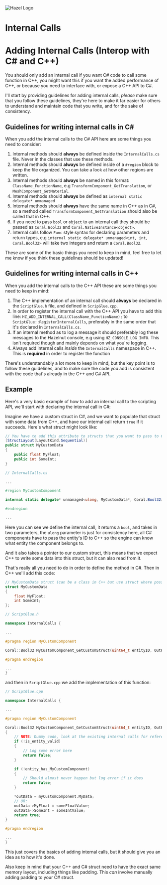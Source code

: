 <div class="title"> 
    <img src="/res/HazelGradientLogo-Square.png" alt="Hazel Logo" />
    <h1> Internal Calls </h1>
</div>

# Adding Internal Calls (Interop with C# and C++)
You should only add an internal call if you want C# code to call some function in C++, you might want this if you want the added performance of C++, or because you need to interface with, or expose a C++ API to C#.

I'll start by providing guidelines for adding internal calls, *please* make sure that you follow these guidelines, they're here to make it far easier for others to understand and maintain code that you write, and for the sake of consistency.

## Guidelines for writing internal calls in C#
When you add the internal calls to the C# API here are some things you need to consider:
1. Internal methods should **always** be defined inside the `InternalCalls.cs` file. Never in the classes that use these methods.
2. Internal methods should **always** be defined inside of a `#region` block to keep the file organized. You can take a look at how other regions are written.
3. Internal methods should **always** be named in this format: `ClassName_FunctionName`, e.g `TransformComponent_GetTranslation`, or `MeshComponent_GetMaterial`.
4. Internal methods should **always** be defined as `internal static delegate* unmanaged`
5. Internal methods should **always** have the same name in C++ as in C#, so a method called `TransformComponent_GetTranslation` should also be called that in C++.
6. If you need to pass `bool` or `object` to an internal call they should be passed as `Coral.Bool32` and `Coral.NativeInstance<object>`.
7. Internal calls follow `Func` style syntax for declaring parameters and return types, e.g `internal static delegate* unmanaged<int, int, Coral.Bool32>` will take two integers and return a `Coral.Bool32`.

These are some of the basic things you need to keep in mind, feel free to let me know if you think these guidelines should be updated!

## Guidelines for writing internal calls in C++
When you add the internal calls to the C++ API these are some things you need to keep in mind:
1. The C++ implementation of an internal call should **always** be declared in the `ScriptGlue.h` file, and defined in `ScripGlue.cpp`.
2. In order to register the internal call with the C++ API you have to add this line: `HZ_ADD_INTERNAL_CALL(ClassName_FunctionName);` to `ScriptGlue::RegisterInternalCalls`, preferably in the same order that it's declared in `InternalCalls.cs`.
3. If an internal method as to log a message it should preferably log these messages to the Hazelnut console, e.g using `HZ_CONSOLE_LOG_INFO`. This isn't required though and mainly depends on what you're logging.
4. Always add internal calls *inside* the `InternalCalls` namespace in C++. This is **required** in order to register the function

There's understandably a lot more to keep in mind, but the key point is to follow these guidelines, and to make sure the code you add is consistent with the code that's already in the C++ and C# API.

## Example
Here's a very basic example of how to add an internal call to the scripting API, we'll start with declaring the internal call in C#:

Imagine we have a custom struct in C#, and we want to populate that struct with some data from C++, and have our internal call return `true` if it succeeds. Here's what struct might look like:
```cs
// You have to add this attribute to structs that you want to pass to C++
[StructLayout(LayoutKind.Sequential)]
public struct MyCustomData
{
	public float MyFloat;
	public int SomeInt;
}
```

```cs
// InternalCalls.cs

...

#region MyCustomComponent

internal static delegate* unmanaged<ulong, MyCustomData*, Coral.Bool32> MyCustomComponent_GetCustomStruct;

#endregion

...

```

Here you can see we define the internal call, it returns a `bool`, and takes in two parameters, the `ulong` parameter is just for consistency here, all C# components have to pass the entity's ID to C++ so the engine can know what entity the component belongs to.

And it also takes a pointer to our custom struct, this means that we expect C++ to write some data into this struct, but it can also read from it.

That's really all you need to do in order to define the method in C#. Then in C++ we'll add this code:
```cpp
// MyCustomData struct (can be a class in C++ but use struct where possible)
struct MyCustomData
{
	float MyFloat;
	int SomeInt;
};

// ScriptGlue.h

namespace InternalCalls {

...

#pragma region MyCustomComponent

Coral::Bool32 MyCustomComponent_GetCustomStruct(uint64_t entityID, OutParam<MyCustomData> outData);

#pragma endregion

...
}
```
and then in `ScriptGlue.cpp` we add the implementation of this function:
```cpp
// ScriptGlue.cpp

namespace InternalCalls {

...

#pragma region MyCustomComponent

Coral::Bool32 MyCustomComponent_GetCustomStruct(uint64_t entityID, OutParam<MyCustomData> outData)
{
	// NOTE: Dummy code, look at the existing internal calls for reference
	if (!is_entity_valid)
	{
		// Log some error here
		return false;
	}

	if (!entity_has_MyCustomComponent)
	{
		// Should almost never happen but log error if it does
		return false;
	}

	*outData = myCustomComponent.MyData;
	// OR:
	outData->MyFloat = someFloatValue;
	outData->SomeInt = someIntValue;
	return true;
}

#pragma endregion

...
}
```

This just covers the basics of adding internal calls, but it should give you an idea as to how it's done.

Also keep in mind that your C++ and C# struct need to have the exact same memory layout, including things like padding. This *can* involve manually adding padding to your C# struct.